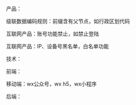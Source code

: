 
产品：

级联数据编码规则：前缀含有父节点，如行政区划代码

互联网产品：账号功能禁止，如禁止登陆

互联网产品：IP、设备号黑名单，白名单功能


技术：

前端：

移动端：wx公众号，wx h5，wx小程序

后端：


